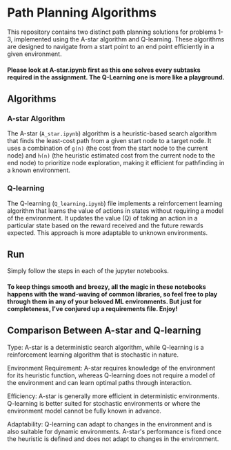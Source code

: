 # Path Planning Algorithms

This repository contains two distinct path planning solutions for problems 1-3, implemented using the A-star algorithm and Q-learning. These algorithms are designed to navigate from a start point to an end point efficiently in a given environment.

#### Please look at A-star.ipynb first as this one solves every subtasks required in the assignment. The Q-Learning one is more like a playground. 

## Algorithms

### A-star Algorithm

The A-star (`A_star.ipynb`) algorithm is a heuristic-based search algorithm that finds the least-cost path from a given start node to a target node. It uses a combination of `g(n)` (the cost from the start node to the current node) and `h(n)` (the heuristic estimated cost from the current node to the end node) to prioritize node exploration, making it efficient for pathfinding in a known environment.

### Q-learning

The Q-learning (`Q_learning.ipynb`) file implements a reinforcement learning algorithm that learns the value of actions in states without requiring a model of the environment. It updates the value (Q) of taking an action in a particular state based on the reward received and the future rewards expected. This approach is more adaptable to unknown environments.

## Run

Simply follow the steps in each of the jupyter notebooks.

#### To keep things smooth and breezy, all the magic in these notebooks happens with the wand-waving of common libraries, so feel free to play through them in any of your beloved ML environments. But just for completeness, I've conjured up a requirements file. Enjoy!

## Comparison Between A-star and Q-learning
Type: A-star is a deterministic search algorithm, while Q-learning is a reinforcement learning algorithm that is stochastic in nature.

Environment Requirement: A-star requires knowledge of the environment for its heuristic function, whereas Q-learning does not require a model of the environment and can learn optimal paths through interaction.

Efficiency: A-star is generally more efficient in deterministic environments. Q-learning is better suited for stochastic environments or where the environment model cannot be fully known in advance.

Adaptability: Q-learning can adapt to changes in the environment and is also suitable for dynamic environments. A-star's performance is fixed once the heuristic is defined and does not adapt to changes in the environment.